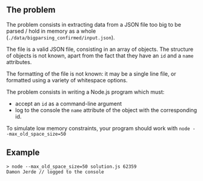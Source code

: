 ## The problem

The problem consists in extracting data from a JSON file too big to be parsed / hold in memory as a whole (`./data/bigparsing_confirmed/input.json`).

The file is a valid JSON file, consisting in an array of objects. The structure of objects is not known, apart from the fact that they have an `id` and a `name` attributes.

The formatting of the file is not known: it may be a single line file, or formatted using a variety of whitespace options.

The problem consists in writing a Node.js program which must:

- accept an `id` as a command-line argument
- log to the console the `name` attribute of the object with the corresponding id.

To simulate low memory constraints, your program should work with `node --max_old_space_size=50`

## Example

```
> node --max_old_space_size=50 solution.js 62359
Damon Jerde // logged to the console
```
